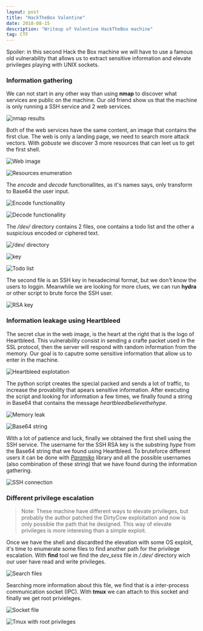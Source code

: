 ```yaml
---
layout: post
title: "HackTheBox Valentine"
date: 2018-08-15 
description: "Writeup of Valentine HackTheBox machine"
tag: CTF
---   
```


Spoiler: in this second Hack the Box machine we will have to use a famous old vulnerability that allows us to extract sensitive information and elevate privileges playing with UNIX sockets.

### Information gathering

We can not start in any other way than using **nmap** to discover what services are public on the machine. Our old friend show us that the machine is only running a SSH service and 2 web services.

![](/images/posts/Valentine/img1.png "nmap results")

Both of the web services have the same content, an image that contains the first clue. The web is only a landing page, we need to search more attack vectors. With *gobuste* we discover 3 more resources that can leet us to get the first shell.

![](/images/posts/Valentine/img2.png "Web image") 

![](/images/posts/Valentine/img3.png "Resources enumeration")

The *encode* and *decode* functionallites, as it's names says, only transform to Base64 the user input.  

![](/images/posts/Valentine/img4.png "Encode functionallity")

![](/images/posts/Valentine/img5.png "Decode functionallity")

The */dev/* directory contains 2 files, one contains a todo list and the other a suspicious encoded or ciphered text. 

![](/images/posts/Valentine/img6.png "/dev/ directory")

![](/images/posts/Valentine/img7.png "key")

![](/images/posts/Valentine/img8.png "Todo list")

The second file is an SSH key in hexadecimal format, but we don't know the users to loggin. Meanwhile we are looking for more clues, we can run **hydra** or other script to brute force the SSH user.

![](/images/posts/Valentine/img9.png "RSA key")

### Information leakage using Heartbleed

The secret clue in the web image, is the heart at the right that is the logo of Heartbleed. This vulnerability consist in sending a crafte packet used in the SSL protocol, then the server will respond with random information from the memory. Our goal is to caputre some sensitive information that allow us to enter in the machine.

![](/images/posts/Valentine/img10.png "Heartbleed explotation")

The python script creates the special packed and sends a lot of traffic, to increase the provability that apears sensitive information. After executing the script and looking for information a few times, we finally found a string in Base64 that contains the message *heartbleedbelievethehype*.

![](/images/posts/Valentine/img11.png "Memory leak")

![](/images/posts/Valentine/img12.png "Base64 string")

With a lot of patience and luck, finally we obtained the first shell using the SSH service. The username for the SSH RSA key is the substring *hype* from the Base64 string that we found using Heartbleed. To bruteforce different users it can be done with [*Paramiko*](http://www.paramiko.org/) library and all the possible usernames (also combination of these string) that we have found during the information gathering.

![](/images/posts/Valentine/img13.png "SSH connection")

### Different privilege escalation

> Note: These machine have different ways to elevate privileges, but probably the author patched the DirtyCow exploitation and now is only possible the path that he designed. This way of elevate privileges is more interesing than a simple exploit.

Once we have the shell and discardted the elevation with some OS exploit, it's time to enumerate some files to find another path for the privilege escalation. With **find** tool we find the *dev_sess* file in */.dev/* directory wich our user have read and write privileges.

![](/images/posts/Valentine/img14.png "Search files")

Searching more information about this file, we find that is a inter-process communication socket (IPC). With **tmux** we can attach to this socket and finally we get root privieleges.

![](/images/posts/Valentine/img15.png "Socket file")

![](/images/posts/Valentine/img16.png "Tmux with root privileges")
